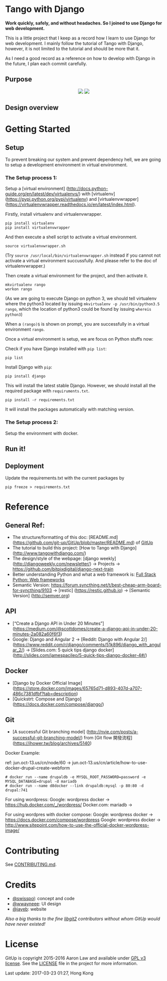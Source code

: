 Tango with Django
=================
**Work quickly, safely, and without headaches. So I joined to use Django for web development.**

This is a little project that I keep as a record how I learn to use Django for web development. I mainly follow the tutorial of Tango with Django, however, it is not limited to the tutorial and should be more that it.

As I need a good record as a reference on how to develop with Django in the future, I plan each commit carefully.

## Purpose
<p align="center">
<img src="http://i.imgur.com/t6iC9TC.png">
<img src="https://www.spaghetti-western.net/images/thumb/7/73/DjangoSpecial_Banner.png/400px-DjangoSpecial_Banner.png">
</p>

## Design overview


Getting Started
===============

## Setup

To prevent breaking our system and prevent dependency hell, we are going to setup a development environment in virtual environment.

### The Setup process 1:
Setup a [virtual environment] (http://docs.python-guide.org/en/latest/dev/virtualenvs/) with [virtualenv] (https://pypi.python.org/pypi/virtualenv) and [virtualenvwrapper] (https://virtualenvwrapper.readthedocs.io/en/latest/index.html).

Firstly, install virtualenv and virtualenvwrapper.

    pip install virtualenv
    pip install virtualenvwrapper

And then execute a shell script to activate a virtual environment.

	source virtualenvwrapper.sh 

(Try `source /usr/local/bin/virtualenvwrapper.sh` instead if you cannot not activate a virtual environment succussfully. And please refer to the doc of virtualenvwrapper.)

Then create a virtual environment for the project, and then activate it.

	mkvirtualenv rango
	workon rango

(As we are going to execute Django on python 3, we should tell virtualenv where the python3 located by issuing `mkvirtualenv -p /usr/bin/python3.5 rango`, which the location of python3 could be found by issuing `whereis python3`)

When a `(rango)$` is shown on prompt, you are successfully in a virtual environment `rango`.

Once a virtual environment is setup, we are focus on Python stuffs now:

Check if you have Django installed with `pip list`:

	pip list

Install Django with `pip`:

	pip install django

This will install the latest stable Django. However, we should install all the required package with `requiruments.txt`.

	pip install -r requirements.txt

It will install the packages automatically with matching version.

### The Setup process 2:
Setup the environment with docker.

## Run it!

## Deployment

Update the requirements.txt with the current packages by

	pip freeze > requirements.txt


Reference
=========

## General Ref:
* The structure/formatting of this doc: [README.md] (https://github.com/git-up/GitUp/blob/master/README.md) of [GitUp](https://github.com/git-up/GitUp)
* The tutorial to build this project: [How to Tango with Django] (http://www.tangowithdjango.com/)
* The design/style of the webpage: [django weekly] (http://djangoweekly.com/newsletter/) -> Projects -> https://github.com/bitpixdigital/django-next-train
* Better understanding Python and what a web framework is: [Full Stack Python: Web frameworks](http://www.fullstackpython.com/web-frameworks.html)
* Semantic Version: https://forum.syncthing.net/t/best-cheap-arm-board-for-syncthing/9103 -> [restic] (https://restic.github.io) -> [Semantic Version] (http://semver.org)

## API
* [“Create a Django API in Under 20 Minutes”] (https://medium.com/@scottdomes/create-a-django-api-in-under-20-minutes-2a082a60f6f3)
* Google: Django and Angular 2 -> [Reddit: Django with Angular 2/] (https://www.reddit.com/r/django/comments/51k896/django_with_angular_2/) -> [Slides.com: 5 quick tips django docker] (http://slides.com/jamespacileo/5-quick-tips-django-docker-4#/)

## Docker
* [Django by Docker Official Image] (https://store.docker.com/images/65765d71-d893-407d-a707-486c7381dfbf?tab=description)
* [Quickstrt: Compose and Django] (https://docs.docker.com/compose/django/)

## Git 
* [A successful Git branching model] (http://nvie.com/posts/a-successful-git-branching-model/) from [Git flow 開發流程] (https://ihower.tw/blog/archives/5140)

Docker Example:

ref: jun.oct-13.us/cn/node/60 -> jun.oct-13.us/cn/article/how-to-use-docker-drupal-create-webform

    # docker run --name drupaldb -e MYSQL_ROOT_PASSWORD=password -e MYSQL_DATABASE=drupal -d mariadb
    # docker run --name d8docker --link drupaldb:mysql -p 80:80 -d drupal:741

For using wordpress:
Google: wordpress docker -> https://hub.docker.com/_/wordpress/
Docker.com: mariadb -> 

For using wordpres with docker compose:
Google: wordpress docker -> https://docs.docker.com/compose/wordpress
Google: wordpress docker -> http://www.sitepoint.com/how-to-use-the-official-docker-wordpress-image/

Contributing
============

See [CONTRIBUTING.md](CONTRIBUTING.md).

Credits
=======

- [@swisspol](https://github.com/swisspol): concept and code
- [@wwayneee](https://github.com/wwayneee): UI design
- [@jayeb](https://github.com/jayeb): website

*Also a big thanks to the fine [libgit2](https://libgit2.github.com/) contributors without whom GitUp would have never existed!*

License
=======

GitUp is copyright 2015-2016 Aaron Law and available under [GPL v3 license](http://www.gnu.org/licenses/gpl-3.0.txt). See the [LICENSE](LICENSE) file in the project for more information.


Last update: 2017-03-23 01:27, Hong Kong
